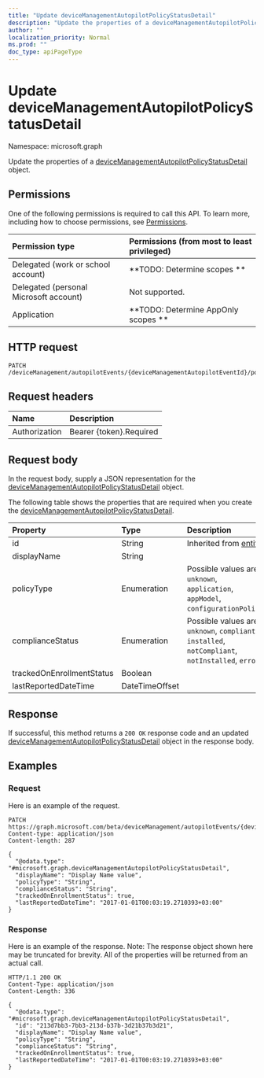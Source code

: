 ```yaml
---
title: "Update deviceManagementAutopilotPolicyStatusDetail"
description: "Update the properties of a deviceManagementAutopilotPolicyStatusDetail object."
author: ""
localization_priority: Normal
ms.prod: ""
doc_type: apiPageType
---
```


# Update deviceManagementAutopilotPolicyStatusDetail

Namespace: microsoft.graph

Update the properties of a [deviceManagementAutopilotPolicyStatusDetail](../resources/devicemanagementautopilotpolicystatusdetail.md) object.

## Permissions
One of the following permissions is required to call this API. To learn more, including how to choose permissions, see [Permissions](/concepts/permissions-reference.md).

|Permission type|Permissions (from most to least privileged)|
|:---|:---|
|Delegated (work or school account)|**TODO: Determine scopes **|
|Delegated (personal Microsoft account)|Not supported.|
|Application|**TODO: Determine AppOnly scopes **|

## HTTP request
<!-- {
  "blockType": "ignored"
}
-->
``` http
PATCH /deviceManagement/autopilotEvents/{deviceManagementAutopilotEventId}/policyStatusDetails/{deviceManagementAutopilotPolicyStatusDetailId}
```

## Request headers
|Name|Description|
|:---|:---|
|Authorization|Bearer {token}.Required|

## Request body
In the request body, supply a JSON representation for the [deviceManagementAutopilotPolicyStatusDetail](../resources/devicemanagementautopilotpolicystatusdetail.md) object.

The following table shows the properties that are required when you create the [deviceManagementAutopilotPolicyStatusDetail](../resources/devicemanagementautopilotpolicystatusdetail.md).

|Property|Type|Description|
|:---|:---|:---|
|id|String| Inherited from [entity](../resources/entity.md)|
|displayName|String||
|policyType|Enumeration| Possible values are: `unknown`, `application`, `appModel`, `configurationPolicy`.|
|complianceStatus|Enumeration| Possible values are: `unknown`, `compliant`, `installed`, `notCompliant`, `notInstalled`, `error`.|
|trackedOnEnrollmentStatus|Boolean||
|lastReportedDateTime|DateTimeOffset||



## Response
If successful, this method returns a `200 OK` response code and an updated [deviceManagementAutopilotPolicyStatusDetail](../resources/devicemanagementautopilotpolicystatusdetail.md) object in the response body.

## Examples

### Request
Here is an example of the request.
<!-- {
  "blockType": "request",
  "name": "update_devicemanagementautopilotpolicystatusdetail"
}
-->
``` http
PATCH https://graph.microsoft.com/beta/deviceManagement/autopilotEvents/{deviceManagementAutopilotEventId}/policyStatusDetails/{deviceManagementAutopilotPolicyStatusDetailId}
Content-type: application/json
Content-length: 287

{
  "@odata.type": "#microsoft.graph.deviceManagementAutopilotPolicyStatusDetail",
  "displayName": "Display Name value",
  "policyType": "String",
  "complianceStatus": "String",
  "trackedOnEnrollmentStatus": true,
  "lastReportedDateTime": "2017-01-01T00:03:19.2710393+03:00"
}
```

### Response
Here is an example of the response. Note: The response object shown here may be truncated for brevity. All of the properties will be returned from an actual call.
<!-- {
  "blockType": "response",
  "truncated": true
}
-->
``` http
HTTP/1.1 200 OK
Content-Type: application/json
Content-Length: 336

{
  "@odata.type": "#microsoft.graph.deviceManagementAutopilotPolicyStatusDetail",
  "id": "213d7bb3-7bb3-213d-b37b-3d21b37b3d21",
  "displayName": "Display Name value",
  "policyType": "String",
  "complianceStatus": "String",
  "trackedOnEnrollmentStatus": true,
  "lastReportedDateTime": "2017-01-01T00:03:19.2710393+03:00"
}
```

